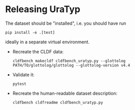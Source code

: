 # Releasing UraTyp

The dataset should be "installed", i.e. you should have run
```shell
pip install -e .[test]
```
ideally in a separate virtual environment.


- Recreate the CLDF data:
  ```shell
  cldfbench makecldf cldfbench_uratyp.py --glottolog PATH/TO/glottolog/glottolog --glottolog-version v4.4
  ```
- Validate it:
  ```shell
  pytest
  ```
- Recreate the human-readable dataset description:
  ```shell
  cldfbench cldfreadme cldfbench_uratyp.py
  ```


